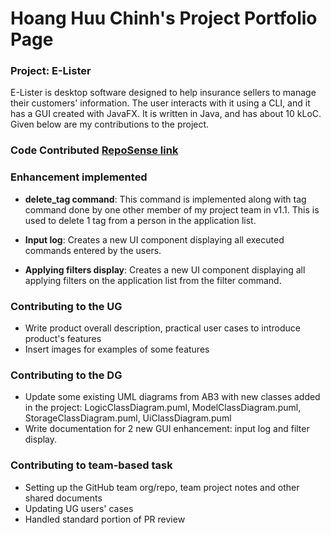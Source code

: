 # Hoang Huu Chinh's Project Portfolio Page
### Project: E-Lister

E-Lister is desktop software designed to help insurance sellers to manage their customers' information. The user interacts with it using a CLI, and it has a GUI created with JavaFX. It is written in Java, and has about 10 kLoC.
Given below are my contributions to the project.

### **Code Contributed** [RepoSense link](https://nus-cs2103-ay2223s2.github.io/tp-dashboard/?search=T17-3&sort=groupTitle&sortWithin=title&timeframe=commit&mergegroup=&groupSelect=groupByRepos&breakdown=true&checkedFileTypes=docs~functional-code~test-code~other&since=2023-02-17&tabOpen=true&tabType=authorship&tabAuthor=hhchinh2002&tabRepo=AY2223S2-CS2103T-T17-3%2Ftp%5Bmaster%5D&authorshipIsMergeGroup=false&authorshipFileTypes=docs~functional-code~test-code~other&authorshipIsBinaryFileTypeChecked=false&authorshipIsIgnoredFilesChecked=false)

### **Enhancement implemented**
-   **delete_tag command**: This command is implemented along with tag command done by one other member of my project team in v1.1. This is used to delete 1 tag from a person in the application list.
-   **Input log**: Creates a new UI component displaying all executed commands entered by the users.

-   **Applying filters display**: Creates a new UI component displaying all applying filters on the application list from the filter command.

### **Contributing to the UG**
- Write product overall description, practical user cases to introduce product's features
- Insert images for examples of some features

### **Contributing to the DG**
- Update some existing UML diagrams from AB3 with new classes added in the project: LogicClassDiagram.puml, ModelClassDiagram.puml, StorageClassDiagram.puml, UiClassDiagram.puml
- Write documentation for 2 new GUI enhancement: input log and filter display.

### **Contributing to team-based task**
- Setting up the GitHub team org/repo, team project notes and other shared documents
- Updating UG users' cases
- Handled standard portion of PR review

